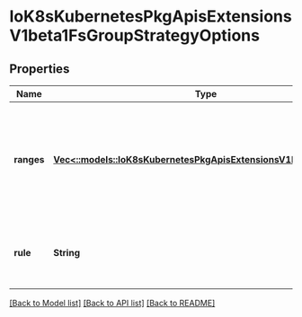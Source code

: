 # IoK8sKubernetesPkgApisExtensionsV1beta1FsGroupStrategyOptions

## Properties
Name | Type | Description | Notes
------------ | ------------- | ------------- | -------------
**ranges** | [**Vec<::models::IoK8sKubernetesPkgApisExtensionsV1beta1IdRange>**](io.k8s.kubernetes.pkg.apis.extensions.v1beta1.IDRange.md) | Ranges are the allowed ranges of fs groups.  If you would like to force a single fs group then supply a single range with the same start and end. | [optional] 
**rule** | **String** | Rule is the strategy that will dictate what FSGroup is used in the SecurityContext. | [optional] 

[[Back to Model list]](../README.md#documentation-for-models) [[Back to API list]](../README.md#documentation-for-api-endpoints) [[Back to README]](../README.md)


